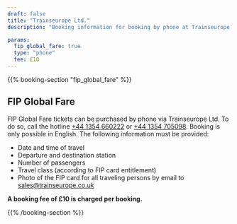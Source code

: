 ```yaml
---
draft: false
title: "Trainseurope Ltd."
description: "Booking information for booking by phone at Trainseurope Ltd."

params:
  fip_global_fare: true
  type: "phone"
  fee: £10
---
```


{{% booking-section "fip_global_fare" %}}

## FIP Global Fare

FIP Global Fare tickets can be purchased by phone via Trainseurope Ltd. To do so, call the hotline [+44 1354 660222](tel:+441354660222) or [+44 1354 705098](tel:+441354705098). Booking is only possible in English. The following information must be provided:

- Date and time of travel
- Departure and destination station
- Number of passengers
- Travel class (according to FIP card entitlement)
- Photo of the FIP card for all traveling persons by email to [sales@trainseurope.co.uk](mailto:sales@trainseurope.co.uk)

**A booking fee of £10 is charged per booking.**

{{% /booking-section %}}
